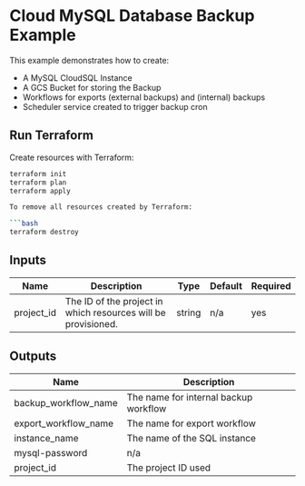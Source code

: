 # Cloud MySQL Database Backup Example

This example demonstrates how to create:

- A MySQL CloudSQL Instance
- A GCS Bucket for storing the Backup
- Workflows for exports (external backups) and (internal) backups
- Scheduler service created to trigger backup cron

## Run Terraform

Create resources with Terraform:

```bash
terraform init
terraform plan
terraform apply

To remove all resources created by Terraform:

```bash
terraform destroy
```

## Inputs

| Name        | Description                                                   | Type   | Default | Required |
| ----------- | ------------------------------------------------------------- | ------ | ------- | -------- |
| project_id  | The ID of the project in which resources will be provisioned. | string | n/a     | yes      |

## Outputs

| Name                   | Description                                |
| ---------------------- | ------------------------------------------ |
| backup_workflow_name   | The name for internal backup workflow      |
| export_workflow_name   | The name for export workflow               |
| instance_name          | The name of the SQL instance               |
| mysql-password         | n/a                                        |
| project_id             | The project ID used                        |